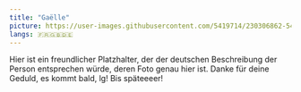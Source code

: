 ```yaml
---
title: "Gaëlle"
picture: https://user-images.githubusercontent.com/5419714/230306862-5470df50-be1a-4607-990b-e57c86f08f4e.png
langs: 🇫🇷🇬🇧🇩🇪
---
```


Hier ist ein freundlicher Platzhalter, der der deutschen Beschreibung der Person entsprechen würde, deren Foto genau hier ist.
Danke für deine Geduld, es kommt bald, lg!
Bis späteeeer!